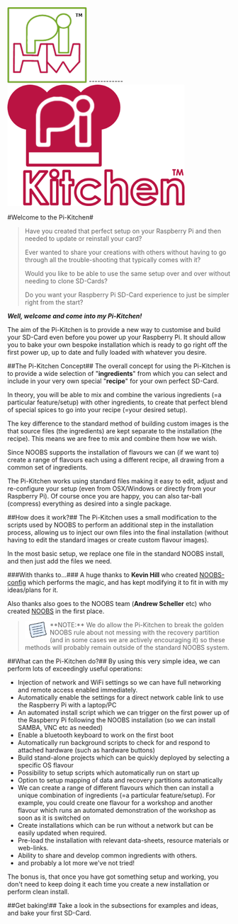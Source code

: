 <img src="img/pihwlogotm.png" width=180 />
------------
<img src="img/PiKitchen.png" width=400 />

#Welcome to the Pi-Kitchen#

> Have you created that perfect setup on your Raspberry Pi and then needed to update or reinstall your card?
> 
> Ever wanted to share your creations with others without having to go through all the trouble-shooting that typically comes with it?
> 
> Would you like to be able to use the same setup over and over without needing to clone SD-Cards?
> 
> Do you want your Raspberry Pi SD-Card experience to just be simpler right from the start?

***Well, welcome and come into my Pi-Kitchen!***

The aim of the Pi-Kitchen is to provide a new way to customise and build your SD-Card even before you power up your Raspberry Pi.  It should allow you to bake your own bespoke installation which is ready to go right off the first power up, up to date and fully loaded with whatever you desire.


##The Pi-Kitchen Concept##
The overall concept for using the Pi-Kitchen is to provide a wide selection of "**ingredients**" from which you can select and include in your very own special "**recipe**" for your own perfect SD-Card.

In theory, you will be able to mix and combine the various ingredients (=a particular feature/setup) with other ingredients, to create that perfect blend of special spices to go into your recipe (=your desired setup).

The key difference to the standard method of building custom images is the that source files (the ingredients) are kept separate to the installation (the recipe).  This means we are free to mix and combine them how we wish.

Since NOOBS supports the installation of flavours we can (if we want to) create a range of flavours each using a different recipe, all drawing from a common set of ingredients.

The Pi-Kitchen works using standard files making it easy to edit, adjust and re-configure your setup (even from OSX/Windows or directly from your Raspberry Pi).  Of course once you are happy, you can also tar-ball (compress) everything as desired into a single package.


##How does it work?##
The Pi-Kitchen uses a small modification to the scripts used by NOOBS to perform an additional step in the installation process, allowing us to inject our own files into the final installation (without having to edit the standard images or create custom flavour images).

In the most basic setup, we replace one file in the standard NOOBS install, and then just add the files we need.

###With thanks to...###
A huge thanks to **Kevin Hill** who created [NOOBS-config](https://github.com/procount/noobsconfig) which performs the magic, and has kept modifying it to fit in with my ideas/plans for it.

Also thanks also goes to the NOOBS team (**Andrew Scheller** etc) who created [NOOBS](https://github.com/raspberrypi/noobs) in the first place.

> <img style="float:left" src="https://raw.githubusercontent.com/PiHw/Pi-Stop/master/markdown_source/markdown/img/note.png" height=40/>
> **NOTE:** We do allow the Pi-Kitchen to break the golden NOOBS rule about not messing with the recovery partition (and in some cases we are actively encouraging it) so these methods will probably remain outside of the standard NOOBS system.

##What can the Pi-Kitchen do?##
By using this very simple idea, we can perform lots of exceedingly useful operations:

-  Injection of network and WiFi settings so we can have full networking and remote access enabled immediately.
-  Automatically enable the settings for a direct network cable link to use the Raspberry Pi with a laptop/PC
-  An automated install script which we can trigger on the first power up of the Raspberry Pi following the NOOBS installation (so we can install SAMBA, VNC etc as needed)
-  Enable a bluetooth keyboard to work on the first boot
-  Automatically run background scripts to check for and respond to attached hardware (such as hardware buttons)
-  Build stand-alone projects which can be quickly deployed by selecting a specific OS flavour
-  Possibility to setup scripts which automatically run on start up
-  Option to setup mapping of data and recovery partitions automatically
-  We can create a range of different flavours which then can install a unique combination of ingredients (=a particular feature/setup). For example, you could create one flavour for a workshop and another flavour which runs an automated demonstration of the workshop as soon as it is switched on
-  Create installations which can be run without a network but can be easily updated when required.
-  Pre-load the installation with relevant data-sheets, resource materials or web-links.
-  Ability to share and develop common ingredients with others.
-  and probably a lot more we've not tried!
 
 The bonus is, that once you have got something setup and working, you don't need to keep doing it each time you create a new installation or perform clean install.

##Get baking!##
Take a look in the subsections for examples and ideas, and bake your first SD-Card.